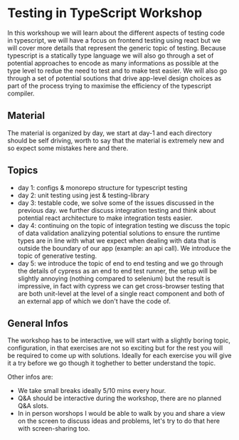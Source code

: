 # Testing in TypeScript Workshop

In this workshoup we will learn about the different aspects of testing code in typescript, we will have a focus on frontend testing using react but we will cover more details that represent the generic topic of testing. Because typescript is a statically type language we will also go through a set of potential approaches to encode as many informations as possible at the type level to redue the need to test and to make test easier. We will also go through a set of potential soutions that drive app-level design choices as part of the process trying to maximise the efficiency of the typescript compiler.

## Material

The material is organized by day, we start at day-1 and each directory should be self driving, worth to say that the material is extremely new and so expect some mistakes here and there.

## Topics

- day 1: configs & monorepo structure for typescript testing
- day 2: unit testing using jest & testing-library
- day 3: testable code, we solve some of the issues discussed in the previous day. we further discuss integration testing and think about potential react architecture to make integration tests easier.
- day 4: continuing on the topic of integration testing we discuss the topic of data validation analizying potential solutions to ensure the runtime types are in line with what we expect when dealing with data that is outside the boundary of our app (example: an api call). We introduce the topic of generative testing.
- day 5: we introduce the topic of end to end testing and we go through the details of cypress as an end to end test runner, the setup will be slightly annoying (nothing compared to selenium) but the result is impressive, in fact with cypress we can get cross-browser testing that are both unit-level at the level of a single react component and both of an external app of which we don't have the code of.

## General Infos

The workshop has to be interactive, we will start with a slightly boring topic, configuration, in that exercises are not so exciting but for the rest you will be required to come up with solutions. Ideally for each exercise you will give it a try before we go though it toghether to better understand the topic.

Other infos are:

- We take small breaks ideally 5/10 mins every hour.
- Q&A should be interactive during the workshop, there are no planned Q&A slots.
- In in person worshops I would be able to walk by you and share a view on the screen to discuss ideas and problems, let's try to do that here with screen-sharing too.
